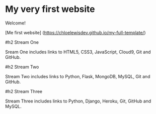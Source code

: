 # My very first website

Welcome! 

[Me first website] (https://chloelewisdev.github.io/my-full-template/)

#h2 Stream One 

Sream One includes links to HTML5, CSS3, JavaScript, Cloud9, Git and GitHub. 

#h2 Stream Two

Stream Two includes links to Python, Flask, MongoDB, MySQL, Git and GitHub.

#h2 Stream Three 

Stream Three includes links to Python, Django, Heroku, Git, GitHub and MySQL.
